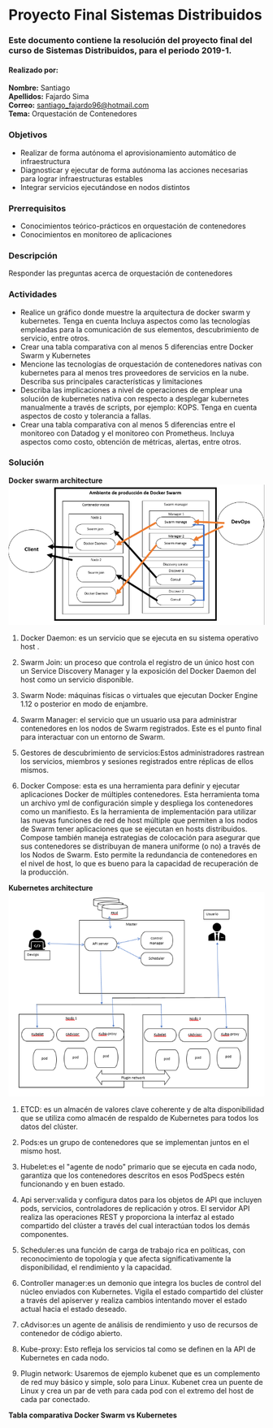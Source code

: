 # Proyecto Final Sistemas Distribuidos
### Este documento contiene la resolución del proyecto final del curso de Sistemas Distribuidos, para el periodo 2019-1.
#### Realizado por:
**Nombre:** Santiago  
**Apellidos:** Fajardo Sima  
**Correo:** santiago_fajardo96@hotmail.com  
**Tema:** Orquestación de Contenedores  


### Objetivos
* Realizar de forma autónoma el aprovisionamiento automático de infraestructura
* Diagnosticar y ejecutar de forma autónoma las acciones necesarias para lograr infraestructuras estables
* Integrar servicios ejecutándose en nodos distintos

### Prerrequisitos
* Conocimientos teórico-prácticos en orquestación de contenedores
* Conocimientos en monitoreo de aplicaciones

### Descripción
Responder las preguntas acerca de orquestación de contenedores

### Actividades
* Realice un gráfico donde muestre la arquitectura de docker swarm y kubernetes. Tenga en cuenta
Incluya aspectos como las tecnologías empleadas para la comunicación de sus elementos, descubrimiento de servicio, entre otros.  
* Crear una tabla comparativa con al menos 5 diferencias entre Docker Swarm y Kubernetes
* Mencione las tecnologías de orquestación de contenedores nativas con kubernetes para al menos tres proveedores de servicios en la nube. Describa sus principales características y limitaciones
* Describa las implicaciones a nivel de operaciones de emplear una solución de kubernetes nativa con respecto a desplegar kubernetes manualmente a través de scripts, por ejemplo: KOPS. Tenga en cuenta
aspectos de costo y tolerancia a fallas.
* Crear una tabla comparativa con al menos 5 diferencias entre el monitoreo con Datadog y el monitoreo con Prometheus. Incluya aspectos como costo, obtención de métricas, alertas, entre otros.  


### Solución
**Docker swarm architecture**  
![](Capturas/swarm.png)
1. Docker Daemon: es un servicio que se ejecuta en su sistema operativo host . 

2. Swarm Join: un proceso que controla el registro de un único host con un Service Discovery Manager y la exposición del Docker Daemon del host como un servicio disponible.


3. Swarm Node: máquinas físicas o virtuales que ejecutan Docker Engine 1.12 o posterior en modo de enjambre.

4. Swarm Manager: el servicio que un usuario usa para administrar contenedores en los nodos de Swarm registrados. Este es el punto final para interactuar con un entorno de Swarm.

5. Gestores de descubrimiento de servicios:Estos administradores rastrean los servicios, miembros y sesiones registrados entre réplicas de ellos mismos. 

  
6. Docker Compose: esta es una herramienta para definir y ejecutar aplicaciones Docker de múltiples contenedores. Esta herramienta toma un archivo yml de configuración simple y despliega los contenedores como un manifiesto. Es la herramienta de implementación para utilizar las nuevas funciones de red de host múltiple que permiten a los nodos de Swarm tener aplicaciones que se ejecutan en hosts distribuidos. Compose también maneja estrategias de colocación para asegurar que sus contenedores se distribuyan de manera uniforme (o no) a través de los Nodos de Swarm. Esto permite la redundancia de contenedores en el nivel de host, lo que es bueno para la capacidad de recuperación de la producción.  

**Kubernetes architecture**  
![](Capturas/kubernetes.PNG)



1. ETCD: es un almacén de valores clave coherente y de alta disponibilidad que se utiliza como almacén de respaldo de Kubernetes para todos los datos del clúster.

2. Pods:es un grupo de contenedores que se implementan juntos en el mismo host.

3. Hubelet:es el "agente de nodo" primario que se ejecuta en cada nodo, garantiza que los contenedores descritos en esos PodSpecs estén funcionando y en buen estado.

4. Api server:valida y configura datos para los objetos de API que incluyen pods, servicios, controladores de replicación y otros. El servidor API realiza las operaciones REST y proporciona la interfaz al estado compartido del clúster a través del cual interactúan todos los demás componentes.

5. Scheduler:es una función de carga de trabajo rica en políticas, con reconocimiento de topología y que afecta significativamente la disponibilidad, el rendimiento y la capacidad.

6. Controller manager:es un demonio que integra los bucles de control del núcleo enviados con Kubernetes. Vigila el estado compartido del clúster a través del apiserver y realiza cambios intentando mover el estado actual hacia el estado deseado.

7. cAdvisor:es un agente de análisis de rendimiento y uso de recursos de contenedor de código abierto.

8. Kube-proxy: Esto refleja los servicios tal como se definen en la API de Kubernetes en cada nodo.

9. Plugin network: Usaremos de ejemplo kubenet que es un complemento de red muy básico y simple, solo para Linux. Kubenet crea un puente de Linux y crea un par de veth para cada pod con el extremo del host de cada par conectado.

**Tabla comparativa Docker Swarm vs Kubernetes**  
